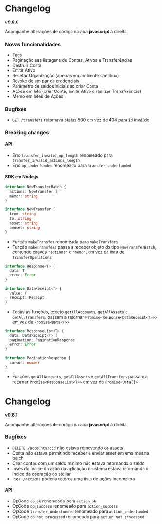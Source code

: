 # Changelog

**v0.8.0**

Acompanhe alterações de código na aba **javascript** à direita.

### Novas funcionalidades

* Tags
* Paginação nas listagens de Contas, Ativos e Transferências
* Destruir Conta
* Emitir Ativo
* Resetar Organização (apenas em ambiente sandbox)
* Revoke de um par de credenciais
* Parâmetro de saldos iniciais ao criar Conta
* Ações em lote (criar Conta, emitir Ativo e realizar Transferência)
* Memo em lotes de Ações

### Bugfixes

* `GET /transfers` retornava status 500 em vez de 404 para `id` inválido

### Breaking changes

#### API

* Erro `transfer_invalid_op_length` renomeado para `transfer_invalid_actions_length`
* Erro `op_underfunded` renomeado para `transfer_underfunded`

#### SDK em Node.js

  ```typescript
  interface NewTransferBatch {
    actions: NewTransfer[]
    memo?: string
  }

  interface NewTransfer {
    from: string
    to: string
    asset: string
    amount: string
  }
  ```

* Função `makeTransfer` renomeada para `makeTransfers`
* Função `makeTransfers` passa a receber objeto do tipo `NewTransferBatch`, contendo chaves `"actions"` e `"memo"`, em vez de lista de `TransferOperations`

```typescript
interface Response<T> {
  data: T
  error: Error
}

interface DataReceipt<T> {
  value: T
  receipt: Receipt
}
```

* Todas as funções, exceto `getAllAccounts`, `getAllAssets` e `getAllTransfers`, passam a retornar `Promise<Response<DataReceipt<T>>>` em vez de `Promise<Data<T>>`

```typescript
interface ResponseList<T> {
  data: DataReceipt<T>[]
  pagination: PaginationResponse
  error: Error
}

interface PaginationResponse {
  cursor: number
}
```

* Funções `getAllAccounts`, `getAllAssets` e `getAllTransfers` passam a retornar `Promise<ResponseList<T>>` em vez de `Promise<Data[]>`

# Changelog

**v0.8.1**

Acompanhe alterações de código na aba **javascript** à direita.

### Bugfixes

* `DELETE /accounts/:id` não estava removendo os assets
* Conta não estava permitindo receber e enviar asset em uma mesma batch
* Criar contas com um saldo mínimo não estava retornando o saldo
* Invés do índice da ação da aplicação o sistema estava retornando o índice da operação do stellar
* `POST /actions` poderia retorna uma lista de ações incompleta

#### API

* OpCode `op_ok` renomeado para `action_ok`
* OpCode `op_success` renomeado para `action_success`
* OpCode `transfer_underfunded` renomeado para `action_underfunded`
* OpCode `op_not_processed` renomeado para `action_not_processed`